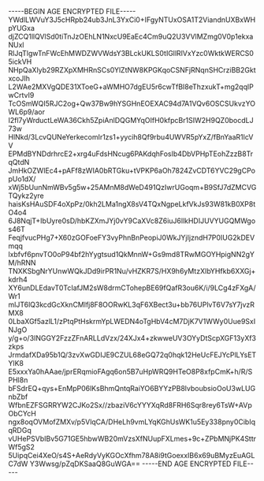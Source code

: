 -----BEGIN AGE ENCRYPTED FILE-----
YWdlLWVuY3J5cHRpb24ub3JnL3YxCi0+IFgyNTUxOSA1T2ViandnUXBxWHpYUGxa
djZCQ1llQVlSd0tiTnJzOEhLN1NxcU9EaEc4Cm9uQ2U3VVlMZmg0V0p1ekxaNUxl
RlJqTlgwTnFWcEhMWDZWVWdsY3BLckUKLS0tIGllRlVxYzc0WktkWERCS05ickVH
NHpQaXlyb29RZXpXMHRnSCs0YlZtNW8KPGKqoCSNFjRNqnSHCrziBB2GktxcoJIh
L2WAe2MXVgQDE31XToeG+aWMHO7dgEU5r6cwTfBI8eThzxukT+mg2qqlPwCrtvI9
TcOSmWQI5RJC2og+Qw37Bw9hYSGHnEOEXAC94d7A1VQv6OSCSUkvzYOWL6p9/aor
I2fl7yWrductLeWA36Ckh5ZpiAnlDQGMYqOIfH0kfpcBr1SIW2H9QZ0bocdLJ73w
HlNkd/3LcvQUNeYerkecomIr1zs1+yycih8Qf9rbu4UWVR5pYxZ/fBnYaaR1lcVV
EPMdBYNDdrhrcE2+xrg4uFdsHNcug6PAKdqhFosIb4DbVPHpTEohZzzB8TrqQtdN
JmHkOZWlEc4+pAFf8zWIA0bRTGku+tVPKP6aOh7824ZvCDT6YVC29gCPopUo1dX/
xWj5bUunNmWBv5g5w+25AMnM8dWeD491QzIwrUGoqm+B9SfJ7dZMCVGTQykz2yre
haisKsHAuSDF4oXpPz/0kh2LMa1ngX8sV4TQxNgpeLkfVkJs93W81kB0XP8tO4o4
6J8NqjT+IbUyre0sD/hbKZXmJYj0vY9CaXVc8Z6iuJ6llkHDIJUVYUGQMWgos46T
FeqjfvucPHg7+X60zGOFoeFY3vyPhnBnPeopiJ0WkJYjIjzndH7P0IUG2kDEVmqq
lxbfvf6pnvTO0oP94bf2hYygtsud1QkMnnW+Gs9md8TRwMGOYHpigNN2gYM/hRNN
TNXKSbgNrYUnwWQkJDd9irPR1Nu/vHZKR7S/HX9h6yMtzXIbYHfkb6XXGj+kdrh4
XY6unDLEdavT0TcIafJM2sW8drmCTohepBE69fQafR3ou6K/i/9LCg4zFXgA/Wr1
mlJT6lQ3kcdGcXknCMlfj8F8OORwKL3qF6XBect3u+bb76UPlvT6V7sY7jvzRMX8
0LbaXGf5azlL1/zPtqPtHskrmYpLWEDN4oTgHbV4cM7DjK7V1WWy0Uue9SxINJgO
y/g+o/3INGGY2FzzZFnARLLdVzx/24XJx4+zkwweUV3OYyDtScpXGF13yXf3zkps
JrmdafXDa95b1Q/3zvXwGDIJE9CZUL68eGQ72q0hqk12HeUcFEJYcPlLYsETYlK8
E5xxxYa0hAAae/jprERqmioFAgq6on5B7uHpWRQ9HTeO8P8xfpCmK+h/R/SPHl8n
bFSdrEQ+qys+EnMpP06lKsBhmQntqRaiYO6BYYzPB8lvboubsioOoU3wLUGnbZbf
WfbnEZFSGRRYW2CJKo2Sx//zbaziV6cYYYXqRd8FRH6Sqr8rey6TsW+AVpObCYcH
ngx8oqOVMofZMXv/p5VlqCA/DHeLh9vmLYqKGhUsWK1u5Ey338pny0CibIqqRDGq
vUHePSVbIBv5G71GE5hbwWB20mVzsXfNUupFXLmes+9c+ZPbMNjPK4SttrWf5gS2
5UipqCei4XeO/s4S+AeRdyVyKGOcXfhm78A8i9tGoexxIB6x69uBMyzEuAGLC7dW
Y3Wwsg/pZqDKSaaQ8GuWGA==
-----END AGE ENCRYPTED FILE-----
